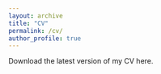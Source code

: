 ```yaml
---
layout: archive
title: "CV"
permalink: /cv/
author_profile: true
---
```


Download the latest version of my CV here.


